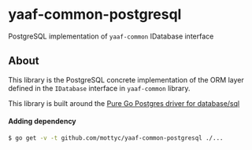 # yaaf-common-postgresql

PostgreSQL implementation of `yaaf-common` IDatabase interface

## About
This library is the PostgreSQL concrete implementation of the ORM layer defined in the `IDatabase` interface in `yaaf-common` library.

This library is built around the [Pure Go Postgres driver for database/sql](https://github.com/lib/pq)

#### Adding dependency

```bash
$ go get -v -t github.com/mottyc/yaaf-common-postgresql ./...
```

